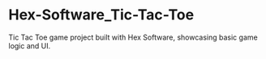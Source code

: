 # Hex-Software_Tic-Tac-Toe
Tic Tac Toe game project built with Hex Software, showcasing basic game logic and UI.
